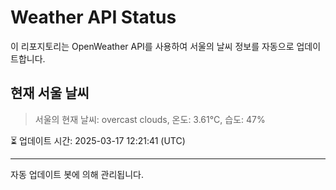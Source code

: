 
# Weather API Status

이 리포지토리는 OpenWeather API를 사용하여 서울의 날씨 정보를 자동으로 업데이트합니다.

## 현재 서울 날씨
> 서울의 현재 날씨: overcast clouds, 온도: 3.61°C, 습도: 47%

⏳ 업데이트 시간: 2025-03-17 12:21:41 (UTC)

---
자동 업데이트 봇에 의해 관리됩니다.
